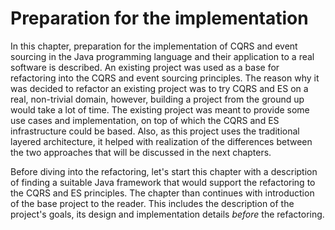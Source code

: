 # Preparation for the implementation

In this chapter, preparation for the implementation of CQRS and event sourcing in the Java programming language and their application to a real software is described. An existing project was used as a base for refactoring into the CQRS and event sourcing principles. The reason why it was decided to refactor an existing project was to try CQRS and ES on a real, non-trivial domain, however, building a project from the ground up would take a lot of time. The existing project was meant to provide some use cases and implementation, on top of which the CQRS and ES infrastructure could be based. Also, as this project uses the traditional layered architecture, it helped with realization of the differences between the two approaches that will be discussed in the next chapters.

Before diving into the refactoring, let's start this chapter with a description of finding a suitable Java framework that would support the refactoring to the CQRS and ES principles. The chapter than continues with introduction of the base project to the reader. This includes the description of the project's goals, its design and implementation details *before* the refactoring.
